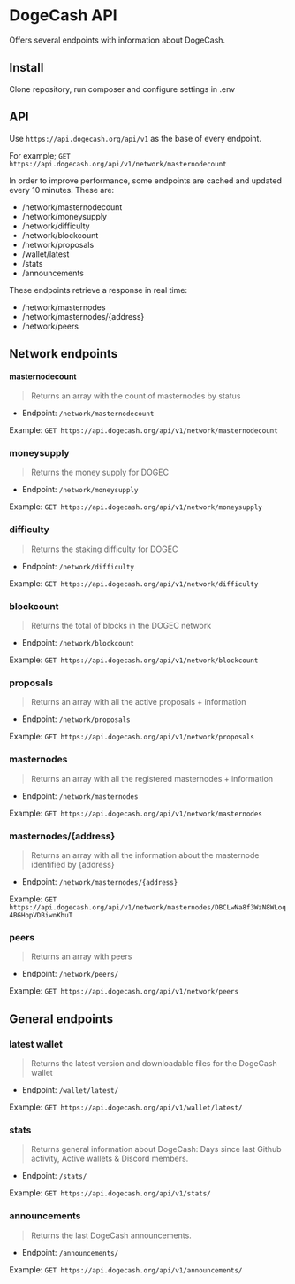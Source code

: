 # DogeCash API

Offers several endpoints with information about DogeCash.

## Install

Clone repository, run composer and configure settings in .env

## API

Use `https://api.dogecash.org/api/v1` as the base of every endpoint.

For example; `GET https://api.dogecash.org/api/v1/network/masternodecount`

In order to improve performance, some endpoints are cached and updated every 10 minutes. These are:

-   /network/masternodecount
-   /network/moneysupply
-   /network/difficulty
-   /network/blockcount
-   /network/proposals
-   /wallet/latest
-   /stats
-   /announcements

These endpoints retrieve a response in real time:

-   /network/masternodes
-   /network/masternodes/{address}
-   /network/peers

## Network endpoints

#### masternodecount

> Returns an array with the count of masternodes by status

-   Endpoint: `/network/masternodecount`

Example: `GET https://api.dogecash.org/api/v1/network/masternodecount`

### moneysupply

> Returns the money supply for DOGEC

-   Endpoint: `/network/moneysupply`

Example: `GET https://api.dogecash.org/api/v1/network/moneysupply`

### difficulty

> Returns the staking difficulty for DOGEC

-   Endpoint: `/network/difficulty`

Example: `GET https://api.dogecash.org/api/v1/network/difficulty`

### blockcount

> Returns the total of blocks in the DOGEC network

-   Endpoint: `/network/blockcount`

Example: `GET https://api.dogecash.org/api/v1/network/blockcount`

### proposals

> Returns an array with all the active proposals + information

-   Endpoint: `/network/proposals`

Example: `GET https://api.dogecash.org/api/v1/network/proposals`

### masternodes

> Returns an array with all the registered masternodes + information

-   Endpoint: `/network/masternodes`

Example: `GET https://api.dogecash.org/api/v1/network/masternodes`

### masternodes/{address}

> Returns an array with all the information about the masternode identified by {address}

-   Endpoint: `/network/masternodes/{address}`

Example: `GET https://api.dogecash.org/api/v1/network/masternodes/DBCLwNa8f3WzN8WLoq4BGHopVDBiwnKhuT`

### peers

> Returns an array with peers

-   Endpoint: `/network/peers/`

Example: `GET https://api.dogecash.org/api/v1/network/peers`

## General endpoints

### latest wallet

> Returns the latest version and downloadable files for the DogeCash wallet

-   Endpoint: `/wallet/latest/`

Example: `GET https://api.dogecash.org/api/v1/wallet/latest/`

### stats

> Returns general information about DogeCash: Days since last Github activity, Active wallets & Discord members.

-   Endpoint: `/stats/`

Example: `GET https://api.dogecash.org/api/v1/stats/`

### announcements

> Returns the last DogeCash announcements.

-   Endpoint: `/announcements/`

Example: `GET https://api.dogecash.org/api/v1/announcements/`
